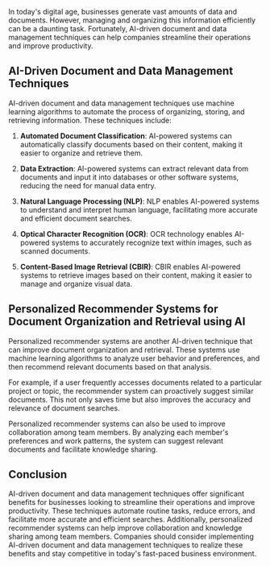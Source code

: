 
In today's digital age, businesses generate vast amounts of data and documents. However, managing and organizing this information efficiently can be a daunting task. Fortunately, AI-driven document and data management techniques can help companies streamline their operations and improve productivity.

AI-Driven Document and Data Management Techniques
-------------------------------------------------

AI-driven document and data management techniques use machine learning algorithms to automate the process of organizing, storing, and retrieving information. These techniques include:

1. **Automated Document Classification**: AI-powered systems can automatically classify documents based on their content, making it easier to organize and retrieve them.

2. **Data Extraction**: AI-powered systems can extract relevant data from documents and input it into databases or other software systems, reducing the need for manual data entry.

3. **Natural Language Processing (NLP)**: NLP enables AI-powered systems to understand and interpret human language, facilitating more accurate and efficient document searches.

4. **Optical Character Recognition (OCR)**: OCR technology enables AI-powered systems to accurately recognize text within images, such as scanned documents.

5. **Content-Based Image Retrieval (CBIR)**: CBIR enables AI-powered systems to retrieve images based on their content, making it easier to manage and organize visual data.

Personalized Recommender Systems for Document Organization and Retrieval using AI
---------------------------------------------------------------------------------

Personalized recommender systems are another AI-driven technique that can improve document organization and retrieval. These systems use machine learning algorithms to analyze user behavior and preferences, and then recommend relevant documents based on that analysis.

For example, if a user frequently accesses documents related to a particular project or topic, the recommender system can proactively suggest similar documents. This not only saves time but also improves the accuracy and relevance of document searches.

Personalized recommender systems can also be used to improve collaboration among team members. By analyzing each member's preferences and work patterns, the system can suggest relevant documents and facilitate knowledge sharing.

Conclusion
----------

AI-driven document and data management techniques offer significant benefits for businesses looking to streamline their operations and improve productivity. These techniques automate routine tasks, reduce errors, and facilitate more accurate and efficient searches. Additionally, personalized recommender systems can help improve collaboration and knowledge sharing among team members. Companies should consider implementing AI-driven document and data management techniques to realize these benefits and stay competitive in today's fast-paced business environment.
